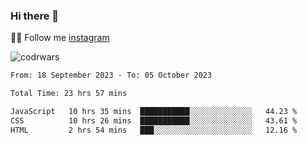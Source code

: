 ### Hi there 👋

👨‍💻 Follow me [instagram](https://instagram.com/an.grsmnko?igshid=ZDdkNTZiNTM=](https://instagram.com/an.grsmnko?igshid=ZDdkNTZiNTM=))

![codrwars](https://www.codewars.com/users/rsschool_c9af20f58c35c696/badges/micro) 

<!--START_SECTION:waka-->

```txt
From: 18 September 2023 - To: 05 October 2023

Total Time: 23 hrs 57 mins

JavaScript   10 hrs 35 mins  ███████████░░░░░░░░░░░░░░   44.23 %
CSS          10 hrs 26 mins  ███████████░░░░░░░░░░░░░░   43.61 %
HTML         2 hrs 54 mins   ███░░░░░░░░░░░░░░░░░░░░░░   12.16 %
```

<!--END_SECTION:waka-->

